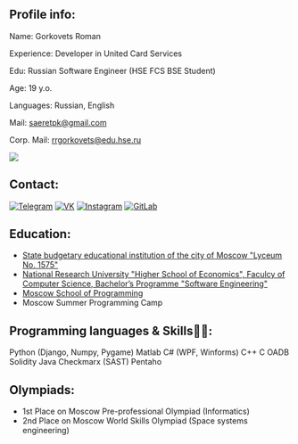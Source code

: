 ## Profile info:
Name: Gorkovets Roman

Experience: Developer in United Card Services

Edu: Russian Software Engineer (HSE FCS BSE Student)

Age: 19 y.o.

Languages: Russian, English

Mail: saeretpk@gmail.com

Corp. Mail: rrgorkovets@edu.hse.ru

<img src="https://github-readme-stats.vercel.app/api?username=Alp4ka"/></p>


## Contact:
[![Telegram](https://img.shields.io/badge/telegram-1DA1F2?logo=telegram&style=for-the-badge&logoColor=fff)](https://t.me/Alp4k4)
[![VK](https://img.shields.io/badge/VK-4b74a2?logo=vk&style=for-the-badge&logoColor=fff)](https://vk.com/mordapikachu)
[![Instagram](https://img.shields.io/badge/Instagram-fd5342?logo=instagram&style=for-the-badge&logoColor=fff)](https://www.instagram.com/lp4k.gorkovets)
[![GitLab](https://img.shields.io/badge/-GitLab-4a4e9e?style=for-the-badge&logo=gitlab&logoColor=fff)](https://gitlab.com/Alp4ka)


## Education:
- [State budgetary educational institution of the city of Moscow "Lyceum No. 1575"](https://lyc1575.mskobr.ru)
- [National Research University "Higher School of Economics", Faculcy of Computer Science, Bachelor’s Programme "Software Engineering"](https://www.hse.ru/en/ba/se)
- [Moscow School of Programming](https://informatics.ru/)
- Moscow Summer Programming Camp


## Programming languages & Skills👨‍💻:

Python (Django, Numpy, Pygame)
Matlab
C# (WPF, Winforms)
C++
C
OADB
Solidity
Java
Checkmarx (SAST)
Pentaho

## Olympiads:
- 1st Place on Moscow Pre-professional Olympiad (Informatics)
- 2nd Place on Moscow World Skills Olympiad (Space systems engineering)
